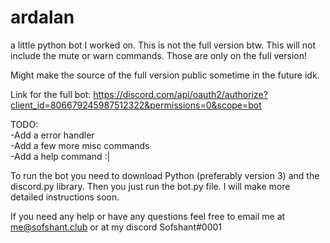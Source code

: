 # ardalan
a little python bot I worked on.
This is not the full version btw. This will not include the mute or warn commands. Those are only on the full version!

Might make the source of the full version public sometime in the future idk.

Link for the full bot: https://discord.com/api/oauth2/authorize?client_id=806679245987512322&permissions=0&scope=bot

TODO: <br>
 -Add a error handler<br>
 -Add a few more misc commands<br>
 -Add a help command :|

To run the bot you need to download Python (preferably version 3) and the discord.py library. Then you just run the bot.py file.
I will make more detailed instructions soon.

If you need any help or have any questions feel free to email me at me@sofshant.club or at my discord Sofshant#0001
